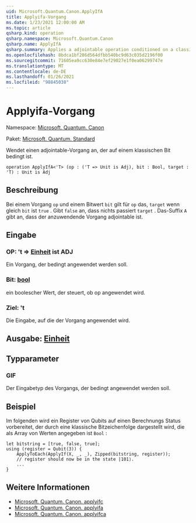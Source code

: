 ```yaml
---
uid: Microsoft.Quantum.Canon.ApplyIfA
title: Applyifa-Vorgang
ms.date: 1/23/2021 12:00:00 AM
ms.topic: article
qsharp.kind: operation
qsharp.namespace: Microsoft.Quantum.Canon
qsharp.name: ApplyIfA
qsharp.summary: Applies a adjointable operation conditioned on a classical bit.
ms.openlocfilehash: 8bdca1bf286d564dfbb540bc9d63c035d2196f00
ms.sourcegitcommit: 71605ea9cc630e84e7ef29027e1f0ea06299747e
ms.translationtype: MT
ms.contentlocale: de-DE
ms.lasthandoff: 01/26/2021
ms.locfileid: "98845038"
---
```

# <a name="applyifa-operation"></a>Applyifa-Vorgang

Namespace: [Microsoft. Quantum. Canon](xref:Microsoft.Quantum.Canon)

Paket: [Microsoft. Quantum. Standard](https://nuget.org/packages/Microsoft.Quantum.Standard)


Wendet einen adjointable-Vorgang an, der auf einem klassischen Bit bedingt ist.

```qsharp
operation ApplyIfA<'T> (op : ('T => Unit is Adj), bit : Bool, target : 'T) : Unit is Adj
```


## <a name="description"></a>Beschreibung

Bei einem Vorgang `op` und einem Bitwert `bit` gilt für `op` das, `target` wenn gleich `bit` ist `true` . Gibt `false` an, dass nichts passiert `target` .
Das-Suffix `A` gibt an, dass der anzuwendende Vorgang adjointable ist.

## <a name="input"></a>Eingabe

### <a name="op--t--unit--is-adj"></a>OP: 't => [Einheit](xref:microsoft.quantum.lang-ref.unit)  ist ADJ

Ein Vorgang, der bedingt angewendet werden soll.


### <a name="bit--bool"></a>Bit: [bool](xref:microsoft.quantum.lang-ref.bool)

ein boolescher Wert, der steuert, ob op angewendet wird.


### <a name="target--t"></a>Ziel: 't

Die Eingabe, auf die der Vorgang angewendet wird.



## <a name="output--unit"></a>Ausgabe: [Einheit](xref:microsoft.quantum.lang-ref.unit)



## <a name="type-parameters"></a>Typparameter

### <a name="t"></a>GIF

Der Eingabetyp des Vorgangs, der bedingt angewendet werden soll.

## <a name="example"></a>Beispiel

Im folgenden wird ein Register von Qubits auf einen Berechnungs Status vorbereitet, der durch eine klassische Bitzeichenfolge dargestellt wird, die als Array von Werten angegeben ist `Bool` :

```qsharp
let bitstring = [true, false, true];
using (register = Qubit(3)) {
    ApplyToEach(ApplyIf(X, _, _), Zipped(bitstring, register));
    // register should now be in the state |101⟩.
    ...
}
```

## <a name="see-also"></a>Weitere Informationen

- [Microsoft. Quantum. Canon. applyifc](xref:Microsoft.Quantum.Canon.ApplyIfC)
- [Microsoft. Quantum. Canon. applyifa](xref:Microsoft.Quantum.Canon.ApplyIfA)
- [Microsoft. Quantum. Canon. applyifca](xref:Microsoft.Quantum.Canon.ApplyIfCA)